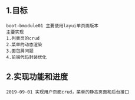 
## 1.目标
    
    boot-bmodule01 主要使用layui单页面版本
    主要实现
    1.列表页的crud
    2.菜单的动态渲染
    3.面包屑问题
    4.前端代码封装优化

## 2.实现功能和进度
    2019-09-01 实现用户页面crud，菜单的静态页面和后台接口
    
    
    
    
    

   


